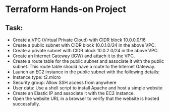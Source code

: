 # Terraform Hands-on Project
## Task:
 - Create a VPC (Virtual Private Cloud) with CIDR block 10.0.0.0/16
 - Create a public subnet with CIDR block 10.0.1.0/24 in the above VPC.
 - Create a private subnet with CIDR block 10.0.2.0/24 in the above VPC.
 - Create an Internet Gateway (IGW) and attach it to the VPC.
 - Create a route table for the public subnet and associate it with the public subnet. This route table should have a route to the Internet Gateway.
 - Launch an EC2 instance in the public subnet with the following details:
 - Instance type: t2.micro
 - Security group: Allow SSH access from anywhere
 - User data: Use a shell script to install Apache and host a simple website
 - Create an Elastic IP and associate it with the EC2 instance.
 - Open the website URL in a browser to verify that the website is hosted successfully.
